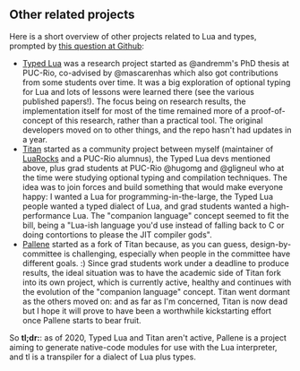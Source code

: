 ## Other related projects

Here is a short overview of other projects related to Lua and types, prompted by [this question at Github](https://github.com/hishamhm/tl/issues/24):

* [Typed Lua](https://github.com/andremm/typedlua) was a research project started as @andremm's PhD thesis at PUC-Rio, co-advised by @mascarenhas which also got contributions from some students over time. It was a big exploration of optional typing for Lua and lots of lessons were learned there (see the various published papers!). The focus being on research results, the implementation itself for most of the time remained more of a proof-of-concept of this research, rather than a practical tool. The original developers moved on to other things, and the repo hasn't had updates in a year.
* [Titan](https://github.com/titan-lang/titan) started as a community project between myself (maintainer of [LuaRocks](https://luarocks.org) and a PUC-Rio alumnus), the Typed Lua devs mentioned above, plus grad students at PUC-Rio @hugomg and @gligneul who at the time were studying optional typing and compilation techniques. The idea was to join forces and build something that would make everyone happy: I wanted a Lua for programming-in-the-large, the Typed Lua people wanted a typed dialect of Lua, and grad students wanted a high-performance Lua. The "companion language" concept seemed to fit the bill, being a "Lua-ish language you'd use instead of falling back to C or doing contortions to please the JIT compiler gods".
* [Pallene](https://github.com/pallene-lang/pallene) started as a fork of Titan because, as you can guess, design-by-committee is challenging, especially when people in the committee have different goals. :) Since grad students work under a deadline to produce results, the ideal situation was to have the academic side of Titan fork into its own project, which is currently active, healthy and continues with the evolution of the "companion language" concept. Titan went dormant as the others moved on: and as far as I'm concerned, Titan is now dead but I hope it will prove to have been a worthwhile kickstarting effort once Pallene starts to bear fruit.

So **tl;dr:**: as of 2020, Typed Lua and Titan aren't active, Pallene is a project aiming to generate native-code modules for use with the Lua interpreter, and tl is a transpiler for a dialect of Lua plus types.
